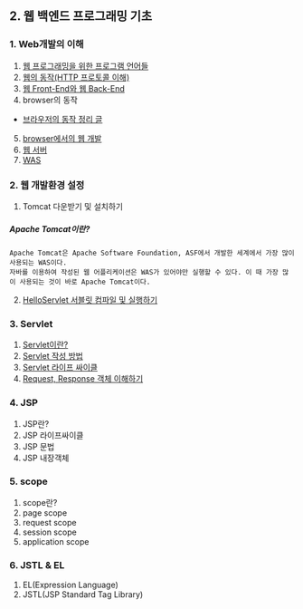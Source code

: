 ## 2. 웹 백엔드 프로그래밍 기초
### 1. Web개발의 이해
1. [웹 프로그래밍을 위한 프로그램 언어들](https://github.com/LAH1203/Study_JavaSpring/blob/main/lah1203/2.%20%EC%9B%B9%20%EB%B0%B1%EC%97%94%EB%93%9C%20%ED%94%84%EB%A1%9C%EA%B7%B8%EB%9E%98%EB%B0%8D%20%EA%B8%B0%EC%B4%88/1-1.md)
2. [웹의 동작(HTTP 프로토콜 이해)](https://github.com/LAH1203/Study_JavaSpring/blob/main/lah1203/2.%20%EC%9B%B9%20%EB%B0%B1%EC%97%94%EB%93%9C%20%ED%94%84%EB%A1%9C%EA%B7%B8%EB%9E%98%EB%B0%8D%20%EA%B8%B0%EC%B4%88/1-2.md)
3. [웹 Front-End와 웹 Back-End](https://github.com/LAH1203/Study_JavaSpring/blob/main/lah1203/2.%20%EC%9B%B9%20%EB%B0%B1%EC%97%94%EB%93%9C%20%ED%94%84%EB%A1%9C%EA%B7%B8%EB%9E%98%EB%B0%8D%20%EA%B8%B0%EC%B4%88/1-3.md)
4. browser의 동작
  - [브라우저의 동작 정리 글](https://d2.naver.com/helloworld/59361)
5. [browser에서의 웹 개발](https://github.com/LAH1203/Study_JavaSpring/blob/main/lah1203/2.%20%EC%9B%B9%20%EB%B0%B1%EC%97%94%EB%93%9C%20%ED%94%84%EB%A1%9C%EA%B7%B8%EB%9E%98%EB%B0%8D%20%EA%B8%B0%EC%B4%88/1-5.md)
6. [웹 서버](https://github.com/LAH1203/Study_JavaSpring/blob/main/lah1203/2.%20%EC%9B%B9%20%EB%B0%B1%EC%97%94%EB%93%9C%20%ED%94%84%EB%A1%9C%EA%B7%B8%EB%9E%98%EB%B0%8D%20%EA%B8%B0%EC%B4%88/1-6.md)
7. [WAS](https://github.com/LAH1203/Study_JavaSpring/blob/main/lah1203/2.%20%EC%9B%B9%20%EB%B0%B1%EC%97%94%EB%93%9C%20%ED%94%84%EB%A1%9C%EA%B7%B8%EB%9E%98%EB%B0%8D%20%EA%B8%B0%EC%B4%88/1-7.md)

### 2. 웹 개발환경 설정
1. Tomcat 다운받기 및 설치하기
##### Apache Tomcat이란?
```
Apache Tomcat은 Apache Software Foundation, ASF에서 개발한 세계에서 가장 많이 사용되는 WAS이다.
자바를 이용하여 작성된 웹 어플리케이션은 WAS가 있어야만 실행할 수 있다. 이 때 가장 많이 사용되는 것이 바로 Apache Tomcat이다.
```
2. [HelloServlet 서블릿 컴파일 및 실행하기](https://github.com/LAH1203/Study_JavaSpring/blob/main/lah1203/2.%20%EC%9B%B9%20%EB%B0%B1%EC%97%94%EB%93%9C%20%ED%94%84%EB%A1%9C%EA%B7%B8%EB%9E%98%EB%B0%8D%20%EA%B8%B0%EC%B4%88/HelloServlet.java)

### 3. Servlet
1. [Servlet이란?](https://github.com/LAH1203/Study_JavaSpring/blob/main/lah1203/2.%20%EC%9B%B9%20%EB%B0%B1%EC%97%94%EB%93%9C%20%ED%94%84%EB%A1%9C%EA%B7%B8%EB%9E%98%EB%B0%8D%20%EA%B8%B0%EC%B4%88/3-1.md)
2. [Servlet 작성 방법](https://github.com/LAH1203/Study_JavaSpring/blob/main/lah1203/2.%20%EC%9B%B9%20%EB%B0%B1%EC%97%94%EB%93%9C%20%ED%94%84%EB%A1%9C%EA%B7%B8%EB%9E%98%EB%B0%8D%20%EA%B8%B0%EC%B4%88/3-2.md)
3. [Servlet 라이프 싸이클](https://github.com/LAH1203/Study_JavaSpring/blob/main/lah1203/2.%20%EC%9B%B9%20%EB%B0%B1%EC%97%94%EB%93%9C%20%ED%94%84%EB%A1%9C%EA%B7%B8%EB%9E%98%EB%B0%8D%20%EA%B8%B0%EC%B4%88/3-3.md)
4. [Request, Response 객체 이해하기](https://github.com/LAH1203/Study_JavaSpring/blob/main/lah1203/2.%20%EC%9B%B9%20%EB%B0%B1%EC%97%94%EB%93%9C%20%ED%94%84%EB%A1%9C%EA%B7%B8%EB%9E%98%EB%B0%8D%20%EA%B8%B0%EC%B4%88/3-4.md)

### 4. JSP
1. JSP란?
2. JSP 라이프싸이클
3. JSP 문법
4. JSP 내장객체

### 5. scope
1. scope란?
2. page scope
3. request scope
4. session scope
5. application scope

### 6. JSTL & EL
1. EL(Expression Language)
2. JSTL(JSP Standard Tag Library)
